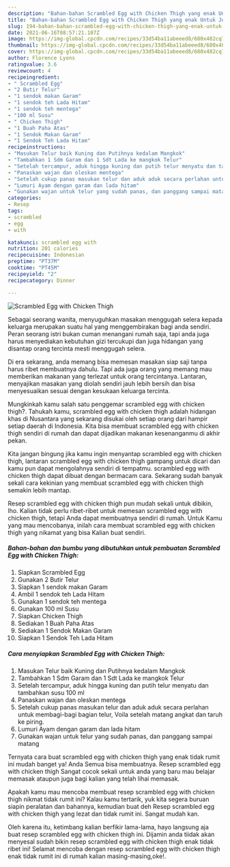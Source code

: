 ```yaml
---
description: "Bahan-bahan Scrambled Egg with Chicken Thigh yang enak Untuk Jualan"
title: "Bahan-bahan Scrambled Egg with Chicken Thigh yang enak Untuk Jualan"
slug: 194-bahan-bahan-scrambled-egg-with-chicken-thigh-yang-enak-untuk-jualan
date: 2021-06-16T08:57:21.107Z
image: https://img-global.cpcdn.com/recipes/33d54ba11abeeed8/680x482cq70/scrambled-egg-with-chicken-thigh-foto-resep-utama.jpg
thumbnail: https://img-global.cpcdn.com/recipes/33d54ba11abeeed8/680x482cq70/scrambled-egg-with-chicken-thigh-foto-resep-utama.jpg
cover: https://img-global.cpcdn.com/recipes/33d54ba11abeeed8/680x482cq70/scrambled-egg-with-chicken-thigh-foto-resep-utama.jpg
author: Florence Lyons
ratingvalue: 3.6
reviewcount: 4
recipeingredient:
- " Scrambled Egg"
- "2 Butir Telur"
- "1 sendok makan Garam"
- "1 sendok teh Lada Hitam"
- "1 sendok teh mentega"
- "100 ml Susu"
- " Chicken Thigh"
- "1 Buah Paha Atas"
- "1 Sendok Makan Garam"
- "1 Sendok Teh Lada Hitam"
recipeinstructions:
- "Masukan Telur baik Kuning dan Putihnya kedalam Mangkok"
- "Tambahkan 1 Sdm Garam dan 1 Sdt Lada ke mangkok Telur"
- "Setelah tercampur, aduk hingga kuning dan putih telur menyatu dan tambahkan susu 100 ml"
- "Panaskan wajan dan oleskan mentega"
- "Setelah cukup panas masukan telur dan aduk aduk secara perlahan untuk membagi-bagi bagian telur, Voila setelah matang angkat dan taruh ke piring."
- "Lumuri Ayam dengan garam dan lada hitam"
- "Gunakan wajan untuk telur yang sudah panas, dan panggang sampai matang"
categories:
- Resep
tags:
- scrambled
- egg
- with

katakunci: scrambled egg with 
nutrition: 201 calories
recipecuisine: Indonesian
preptime: "PT37M"
cooktime: "PT45M"
recipeyield: "2"
recipecategory: Dinner

---
```



![Scrambled Egg with Chicken Thigh](https://img-global.cpcdn.com/recipes/33d54ba11abeeed8/680x482cq70/scrambled-egg-with-chicken-thigh-foto-resep-utama.jpg)

Sebagai seorang wanita, menyuguhkan masakan menggugah selera kepada keluarga merupakan suatu hal yang menggembirakan bagi anda sendiri. Peran seorang istri bukan cuman menangani rumah saja, tapi anda juga harus menyediakan kebutuhan gizi tercukupi dan juga hidangan yang disantap orang tercinta mesti menggugah selera.

Di era  sekarang, anda memang bisa memesan masakan siap saji tanpa harus ribet membuatnya dahulu. Tapi ada juga orang yang memang mau memberikan makanan yang terlezat untuk orang tercintanya. Lantaran, menyajikan masakan yang diolah sendiri jauh lebih bersih dan bisa menyesuaikan sesuai dengan kesukaan keluarga tercinta. 



Mungkinkah kamu salah satu penggemar scrambled egg with chicken thigh?. Tahukah kamu, scrambled egg with chicken thigh adalah hidangan khas di Nusantara yang sekarang disukai oleh setiap orang dari hampir setiap daerah di Indonesia. Kita bisa membuat scrambled egg with chicken thigh sendiri di rumah dan dapat dijadikan makanan kesenanganmu di akhir pekan.

Kita jangan bingung jika kamu ingin menyantap scrambled egg with chicken thigh, lantaran scrambled egg with chicken thigh gampang untuk dicari dan kamu pun dapat mengolahnya sendiri di tempatmu. scrambled egg with chicken thigh dapat dibuat dengan bermacam cara. Sekarang sudah banyak sekali cara kekinian yang membuat scrambled egg with chicken thigh semakin lebih mantap.

Resep scrambled egg with chicken thigh pun mudah sekali untuk dibikin, lho. Kalian tidak perlu ribet-ribet untuk memesan scrambled egg with chicken thigh, tetapi Anda dapat membuatnya sendiri di rumah. Untuk Kamu yang mau mencobanya, inilah cara membuat scrambled egg with chicken thigh yang nikamat yang bisa Kalian buat sendiri.

<!--inarticleads1-->

##### Bahan-bahan dan bumbu yang dibutuhkan untuk pembuatan Scrambled Egg with Chicken Thigh:

1. Siapkan  Scrambled Egg
1. Gunakan 2 Butir Telur
1. Siapkan 1 sendok makan Garam
1. Ambil 1 sendok teh Lada Hitam
1. Gunakan 1 sendok teh mentega
1. Gunakan 100 ml Susu
1. Siapkan  Chicken Thigh
1. Sediakan 1 Buah Paha Atas
1. Sediakan 1 Sendok Makan Garam
1. Siapkan 1 Sendok Teh Lada Hitam




<!--inarticleads2-->

##### Cara menyiapkan Scrambled Egg with Chicken Thigh:

1. Masukan Telur baik Kuning dan Putihnya kedalam Mangkok
1. Tambahkan 1 Sdm Garam dan 1 Sdt Lada ke mangkok Telur
1. Setelah tercampur, aduk hingga kuning dan putih telur menyatu dan tambahkan susu 100 ml
1. Panaskan wajan dan oleskan mentega
1. Setelah cukup panas masukan telur dan aduk aduk secara perlahan untuk membagi-bagi bagian telur, Voila setelah matang angkat dan taruh ke piring.
1. Lumuri Ayam dengan garam dan lada hitam
1. Gunakan wajan untuk telur yang sudah panas, dan panggang sampai matang




Ternyata cara buat scrambled egg with chicken thigh yang enak tidak rumit ini mudah banget ya! Anda Semua bisa membuatnya. Resep scrambled egg with chicken thigh Sangat cocok sekali untuk anda yang baru mau belajar memasak ataupun juga bagi kalian yang telah lihai memasak.

Apakah kamu mau mencoba membuat resep scrambled egg with chicken thigh nikmat tidak rumit ini? Kalau kamu tertarik, yuk kita segera buruan siapin peralatan dan bahannya, kemudian buat deh Resep scrambled egg with chicken thigh yang lezat dan tidak rumit ini. Sangat mudah kan. 

Oleh karena itu, ketimbang kalian berfikir lama-lama, hayo langsung aja buat resep scrambled egg with chicken thigh ini. Dijamin anda tiidak akan menyesal sudah bikin resep scrambled egg with chicken thigh enak tidak ribet ini! Selamat mencoba dengan resep scrambled egg with chicken thigh enak tidak rumit ini di rumah kalian masing-masing,oke!.

